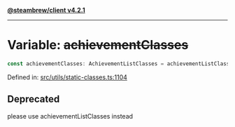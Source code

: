 [**@steambrew/client v4.2.1**](../README.md)

***

# Variable: ~~achievementClasses~~

```ts
const achievementClasses: AchievementListClasses = achievementListClasses;
```

Defined in: [src/utils/static-classes.ts:1104](https://github.com/SteamClientHomebrew/SDK/blob/main/typescript-packages/client/src/utils/static-classes.ts#L1104)

## Deprecated

please use achievementListClasses instead
